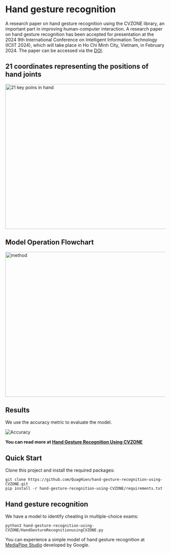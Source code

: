 # Hand gesture recognition
A research paper on hand gesture recognition using the CVZONE library, an important part in improving human-computer interaction. A research paper on hand gesture recognition has been accepted for presentation at the 2024 9th International Conference on Intelligent Information Technology (ICIIT 2024), which will take place in Ho Chi Minh City, Vietnam, in February 2024. The paper can be accessed via the  [DOI](https://doi.org/10.1145/3654522.3654540).
## 21 coordinates representing the positions of hand joints 
<img src="https://github.com/QuagHien/hand-gesture-recognition-using-CVZONE/blob/master/images/21%20features%20hands.png" alt="21 key poins in hand" width="638" height="456" />  

## Model Operation Flowchart  

<img src="https://github.com/QuagHien/hand-gesture-recognition-using-CVZONE/blob/master/images/Method.png" alt="method" width="638" height="456" />  

## Results
We use the accuracy metric to evaluate the model.

![Accuracy](https://github.com/QuagHien/hand-gesture-recognition-using-CVZONE/blob/master/images/result.png)

**You can read more at [Hand Gesture Recognition Using CVZONE](https://camps.aptaracorp.com/ACM_PMS/PMS/ACM/ICIIT2024/18/6159aa34-f000-11ee-8182-16bb50361d1f/OUT/iciit2024-18.html#)**
## Quick Start
Clone this project and install the required packages:
```
git clone https://github.com/QuagHien/hand-gesture-recognition-using-CVZONE.git
pip install -r hand-gesture-recognition-using-CVZONE/requirements.txt
```
## Hand gesture recognition
We have a model to identify cheating in multiple-choice exams:
```
python3 hand-gesture-recognition-using-CVZONE/HandGestureRecognitionusingCVZONE.py
```
You can experience a simple model of hand gesture recognition at [MediaPipe Studio](https://mediapipe-studio.webapps.google.com/demo/gesture_recognizer) developed by Google.  

